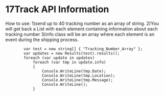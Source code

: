 # 17Track API Information

How to use:
1)send up to 40 tracking number as an array of string.
2)You will get back a List with each element containing information about each tracking number
3)info class will be an array where each element is an event during the shipping process.

            var test = new string[] { "Tracking_Number_Array" };
            var updates = new Results(test).results();
            foreach (var update in updates)
                foreach (var tmp in update.info)
                {
                    Console.WriteLine(tmp.Date);
                    Console.WriteLine(tmp.Location);
                    Console.WriteLine(tmp.Message);
                    Console.WriteLine();
                }
           
